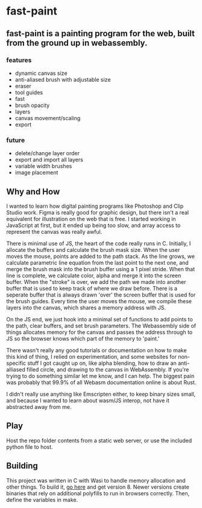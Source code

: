 # fast-paint

## fast-paint is a painting program for the web, built from the ground up in webassembly. 

### features
* dynamic canvas size
* anti-aliased brush with adjustable size
* eraser
* tool guides
* fast
* brush opacity
* layers
* canvas movement/scaling
* export

### future
* delete/change layer order
* export and import all layers
* variable width brushes
* image placement

## Why and How
I wanted to learn how digital painting programs like Photoshop and Clip Studio work. Figma is really good for graphic design, but there isn't a real equivalent for illustration on the web that is free. I started working in JavaScript at first, but it ended up being too slow, and array access to represent the canvas was really awful.

There is minimal use of JS, the heart of the code really runs in C. Initially, I allocate the buffers and calculate the brush mask size. When the user moves the mouse, points are added to the path stack. As the line grows, we calculate parametric line equation from the last point to the next one, and merge the brush mask into the brush buffer using a 1 pixel stride. When that line is complete, we calculate color, alpha and merge it into the screen buffer. When the "stroke" is over, we add the path we made into another buffer that is used to keep track of where we draw before. There is a seperate buffer that is always drawn 'over' the screen buffer that is used for the brush guides. Every time the user moves the mouse, we compile these layers into the canvas, which shares a memory address with JS.

On the JS end, we just hook into a minimal set of functions to add points to the path, clear buffers, and set brush parameters. The Webassembly side of things allocates memory for the canvas and passes the address through to JS so the browser knows which part of the memory to 'paint.'

There wasn't really any good tutorials or documentation on how to make this kind of thing, I relied on experimentation, and some websites for non-specific stuff I got caught up on, like alpha blending, how to draw an anti-alliased filled circle, and drawing to the canvas in WebAssembly. If you're trying to do something similar let me know, and I can help. The biggest pain was probably that 99.9% of all Webasm documentation online is about Rust. 

I didn't really use anything like Emscripten either, to keep binary sizes small, and because I wanted to learn about wasm/JS interop, not have it abstracted away from me. 

## Play
Host the repo folder contents from a static web server, or use the included python file to host.

## Building
This project was written in C with Wasi to handle memory allocation and other things. To build it, [go here](https://github.com/WebAssembly/wasi-sdk/releases) and get version 8. Newer versions create binaries that rely on additional polyfills to run in browsers correctly. Then, define the variables in make.